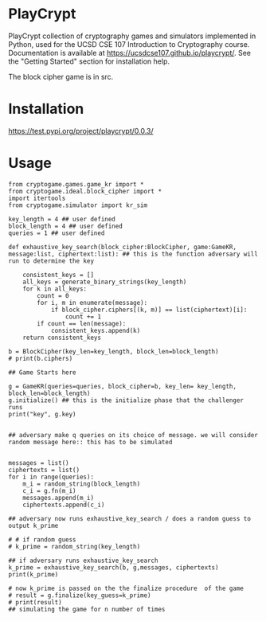 # PlayCrypt
PlayCrypt collection of cryptography games and simulators implemented in Python, used for the UCSD CSE 107 Introduction to Cryptography course. Documentation is available at https://ucsdcse107.github.io/playcrypt/. See the "Getting Started" section for installation help.

The block cipher game is in src. 

# Installation
https://test.pypi.org/project/playcrypt/0.0.3/

# Usage
```
from cryptogame.games.game_kr import *
from cryptogame.ideal.block_cipher import *
import itertools
from cryptogame.simulator import kr_sim

key_length = 4 ## user defined
block_length = 4 ## user defined
queries = 1 ## user defined

def exhaustive_key_search(block_cipher:BlockCipher, game:GameKR, message:list, ciphertext:list): ## this is the function adversary will run to determine the key

	consistent_keys = []
	all_keys = generate_binary_strings(key_length)
	for k in all_keys:
		count = 0
		for i, m in enumerate(message):
			if block_cipher.ciphers[(k, m)] == list(ciphertext)[i]:
				count += 1
		if count == len(message):
			consistent_keys.append(k)
	return consistent_keys

b = BlockCipher(key_len=key_length, block_len=block_length)
# print(b.ciphers)

## Game Starts here

g = GameKR(queries=queries, block_cipher=b, key_len= key_length, block_len=block_length)
g.initialize() ## this is the initialize phase that the challenger runs
print("key", g.key)


## adversary make q queries on its choice of message. we will consider random message here:: this has to be simulated


messages = list()
ciphertexts = list()
for i in range(queries):
	m_i = random_string(block_length)
	c_i = g.fn(m_i)
	messages.append(m_i)
	ciphertexts.append(c_i)

## adversary now runs exhaustive_key_search / does a random guess to output k_prime

# # if random guess
# k_prime = random_string(key_length)

## if adversary runs exhaustive_key_search
k_prime = exhaustive_key_search(b, g,messages, ciphertexts)
print(k_prime)

# now k_prime is passed on the the finalize procedure  of the game
# result = g.finalize(key_guess=k_prime)
# print(result)
## simulating the game for n number of times
```
